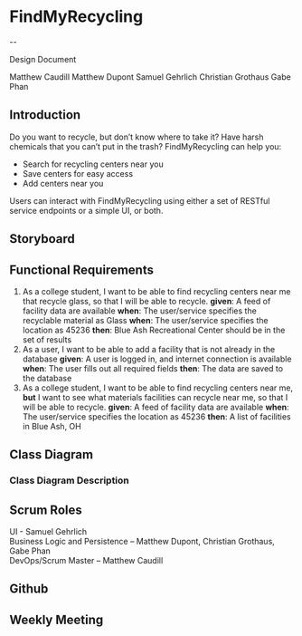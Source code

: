 # FindMyRecycling

--

Design Document

Matthew Caudill
Matthew Dupont
Samuel Gehrlich
Christian Grothaus
Gabe Phan

## Introduction

Do you want to recycle, but don’t know where to take it? Have harsh chemicals that you can’t put in the trash? FindMyRecycling can help you:

-	Search for recycling centers near you
-	Save centers for easy access
-	Add centers near you

Users can interact with FindMyRecycling using either a set of RESTful service endpoints or a simple UI, or both.
## Storyboard

## Functional Requirements

1.	As a college student, I want to be able to find recycling centers near me that recycle glass, so that I will be able to recycle.
**given**: A feed of facility data are available
**when**: The user/service specifies the recyclable material as Glass
**when**: The user/service specifies the location as 45236
**then**: Blue Ash Recreational Center should be in the set of results
2.	As a user, I want to be able to add a facility that is not already in the database
**given**: A user is logged in, and internet connection is available
**when**: The user fills out all required fields
**then**: The data are saved to the database
3.	As a college student, I want to be able to find recycling centers near me, **but** I want to see what materials facilities can recycle near me, so that I will be able to recycle.
**given**: A feed of facility data are available
**when**: The user/service specifies the location as 45236
**then**: A list of facilities in Blue Ash, OH

## Class Diagram

### Class Diagram Description


## Scrum Roles  

UI - Samuel Gehrlich   
Business Logic and Persistence – Matthew Dupont, Christian Grothaus, Gabe Phan  
DevOps/Scrum Master – Matthew Caudill  

## Github  

## Weekly Meeting  
